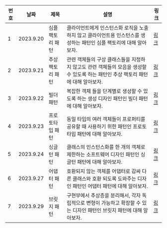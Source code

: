 | 번호 | 날짜      | 제목             | 설명                                                                                                                              | 링크                                                           |
| ---- | --------- | ---------------- | --------------------------------------------------------------------------------------------------------------------------------- | -------------------------------------------------------------- |
| 1    | 2023.9.20 | 심플 팩토리 패턴 | 클라이언트에게 인스턴스화 로직을 노출하지 않고 클라이언트용 인스턴스를 생성하는 패턴인 심플 팩토리에 대해 알아보자.               | [링크](https://www.notion.so/4bf637dbfce34f7ab14cf9a27d31ef9a) |
| 2    | 2023.9.21 | 추상 팩토리 패턴 | 관련 객체들의 구상 클래스들을 지정하지 않고도 관련 객체들의 모음을 생성할 수 있도록 하는 패턴인 추상 팩토리 패턴에 대해 알아보자. | [링크](https://www.notion.so/de36ebbae0fd49719f7eae1085218263) |
| 3    | 2023.9.22 | 빌더 패턴        | 복잡한 객체 들을 단계별로 생성할 수 있도록 하는 생성 디자인 패턴인 빌더 패턴에 대해 알아보자.                                     | [링크](https://www.notion.so/ac4b21a328be475ea61d924d860480fd) |
| 4    | 2023.9.23 | 프로토타입 패턴  | 동일 타입의 여러 객체들이 프로퍼티를 공유할 때 사용하기 위한 패턴인 프로토타입 패턴에 대해 알아보자.                              | [링크](https://www.notion.so/66cc34ce1f78485993777b983e777f82) |
| 5    | 2023.9.24 | 싱글턴 패턴      | 클래스의 인스턴스화를 한 개의 객체로 제한하는 소프트웨어 디자인 패턴인 싱글턴 패턴에 대해 알아보자.                               | [링크](https://www.notion.so/4eeadef30ed146d68040974b5b5fbf73) |
| 6    | 2023.9.27 | 어댑터 패턴      | 호환되지 않는 객체를 어댑터로 감싸 다른 클래스와 호환 되도록 도와주는 디자인 패턴인 어댑터 패턴에 대해 알아보자.                  | [링크](https://www.notion.so/6d509891b2294fc385bf219710d76e33) |
| 7    | 2023.9.29 | 브릿지 패턴      | 구현부에서 추상층을 분리해서, 각자 독립적으로 변형이 가능하고 확장할 수 있는 디자인 패턴인 브릿지 패턴에 대해 알아보자.           | [링크](https://www.notion.so/b41a320e134f4b1d9f02301f2f620ea9) |
